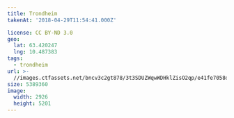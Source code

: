 ```yaml
---
title: Trondheim
takenAt: '2018-04-29T11:54:41.000Z'

license: CC BY-ND 3.0
geo:
  lat: 63.420247
  lng: 10.487383
tags:
  - trondheim
url: >-
  //images.ctfassets.net/bncv3c2gt878/3t3SDUZWqwWDHklZisO2qp/e41fe7058de2a63b117142da2cc6963c/trondheim_41943880911_o
size: 5389360
image:
  width: 2926
  height: 5201
---
```

